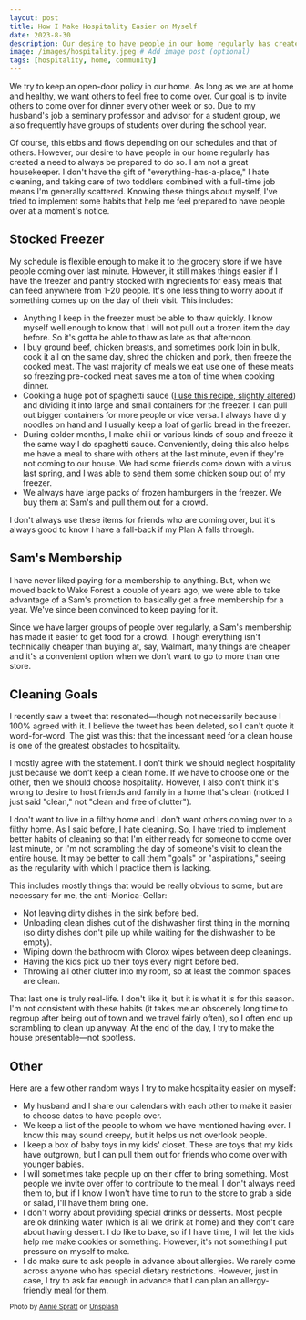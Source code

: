 ```yaml
---
layout: post
title: How I Make Hospitality Easier on Myself
date: 2023-8-30
description: Our desire to have people in our home regularly has created a need to always be prepared to do so. These are some ways I make hospitality easier. 
image: /images/hospitality.jpeg # Add image post (optional)
tags: [hospitality, home, community]
---
```

We try to keep an open-door policy in our home. As long as we are at home and healthy, we want others to feel free to come over. Our goal is to invite others to come over for dinner every other week or so. Due to my husband's job a seminary professor and advisor for a student group, we also frequently have groups of students over during the school year. 

Of course, this ebbs and flows depending on our schedules and that of others. However, our desire to have people in our home regularly has created a need to always be prepared to do so. I am not a great housekeeper. I don't have the gift of "everything-has-a-place," I hate cleaning, and taking care of two toddlers combined with a full-time job means I'm generally scattered. Knowing these things about myself, I've tried to implement some habits that help me feel prepared to have people over at a moment's notice. 

## Stocked Freezer

My schedule is flexible enough to make it to the grocery store if we have people coming over last minute. However, it still makes things easier if I have the freezer and pantry stocked with ingredients for easy meals that can feed anywhere from 1-20 people. It's one less thing to worry about if something comes up on the day of their visit. This includes:

* Anything I keep in the freezer must be able to thaw quickly. I know myself well enough to know that I will not pull out a frozen item the day before. So it's gotta be able to thaw as late as that afternoon.
* I buy ground beef, chicken breasts, and sometimes pork loin in bulk, cook it all on the same day, shred the chicken and pork, then freeze the cooked meat. The vast majority of meals we eat use one of these meats so freezing pre-cooked meat saves me a ton of time when cooking dinner. 
* Cooking a huge pot of spaghetti sauce ([I use this recipe, slightly altered](https://naptimekitchen.com/kates-spaghetti-sauce/)) and dividing it into large and small containers for the freezer. I can pull out bigger containers for more people or vice versa. I always have dry noodles on hand and I usually keep a loaf of garlic bread in the freezer. 
* During colder months, I make chili or various kinds of soup and freeze it the same way I do spaghetti sauce. Conveniently, doing this also helps me have a meal to share with others at the last minute, even if they're not coming to our house. We had some friends come down with a virus last spring, and I was able to send them some chicken soup out of my freezer. 
* We always have large packs of frozen hamburgers in the freezer. We buy them at Sam's and pull them out for a crowd. 

I don't always use these items for friends who are coming over, but it's always good to know I have a fall-back if my Plan A falls through.

## Sam's Membership

I have never liked paying for a membership to anything. But, when we moved back to Wake Forest a couple of years ago, we were able to take advantage of a Sam's promotion to basically get a free membership for a year. We've since been convinced to keep paying for it. 

Since we have larger groups of people over regularly, a Sam's membership has made it easier to get food for a crowd. Though everything isn't technically cheaper than buying at, say, Walmart, many things are cheaper and it's a convenient option when we don't want to go to more than one store. 

## Cleaning Goals

I recently saw a tweet that resonated—though not necessarily because I 100% agreed with it. I believe the tweet has been deleted, so I can't quote it word-for-word. The gist was this: that the incessant need for a clean house is one of the greatest obstacles to hospitality.

I mostly agree with the statement. I don't think we should neglect hospitality just because we don't keep a clean home. If we have to choose one or the other, then we should choose hospitality. However, I also don't think it's wrong to desire to host friends and family in a home that's clean (noticed I just said "clean," not "clean and free of clutter").

I don't want to live in a filthy home and I don't want others coming over to a filthy home. As I said before, I hate cleaning. So, I have tried to implement better habits of cleaning so that I'm either ready for someone to come over last minute, or I'm not scrambling the day of someone's visit to clean the entire house. It may be better to call them "goals" or "aspirations," seeing as the regularity with which I practice them is lacking.

This includes mostly things that would be really obvious to some, but are necessary for me, the anti-Monica-Gellar:

* Not leaving dirty dishes in the sink before bed.
* Unloading clean dishes out of the dishwasher first thing in the morning (so dirty dishes don't pile up while waiting for the dishwasher to be empty).
* Wiping down the bathroom with Clorox wipes between deep cleanings. 
* Having the kids pick up their toys every night before bed. 
* Throwing all other clutter into my room, so at least the common spaces are clean.

That last one is truly real-life. I don't like it, but it is what it is for this season. I'm not consistent with these habits (it takes me an obscenely long time to regroup after being out of town and we travel fairly often), so I often end up scrambling to clean up anyway. At the end of the day, I try to make the house presentable—not spotless.

## Other

Here are a few other random ways I try to make hospitality easier on myself:

* My husband and I share our calendars with each other to make it easier to choose dates to have people over.
* We keep a list of the people to whom we have mentioned having over. I know this may sound creepy, but it helps us not overlook people. 
* I keep a box of baby toys in my kids' closet. These are toys that my kids have outgrown, but I can pull them out for friends who come over with younger babies.
* I will sometimes take people up on their offer to bring something. Most people we invite over offer to contribute to the meal. I don't always need them to, but if I know I won't have time to run to the store to grab a side or salad, I'll have them bring one. 
* I don't worry about providing special drinks or desserts. Most people are ok drinking water (which is all we drink at home) and they don't care about having dessert. I do like to bake, so if I have time, I will let the kids help me make cookies or something. However, it's not something I put pressure on myself to make.
* I do make sure to ask people in advance about allergies. We rarely come across anyone who has special dietary restrictions. However, just in case, I try to ask far enough in advance that I can plan an allergy-friendly meal for them.

<sub>Photo by <a href="https://unsplash.com/@anniespratt?utm_source=unsplash&utm_medium=referral&utm_content=creditCopyText">Annie Spratt</a> on <a href="https://unsplash.com/photos/wGtK3-JzSC4?utm_source=unsplash&utm_medium=referral&utm_content=creditCopyText">Unsplash</a></sub>
  